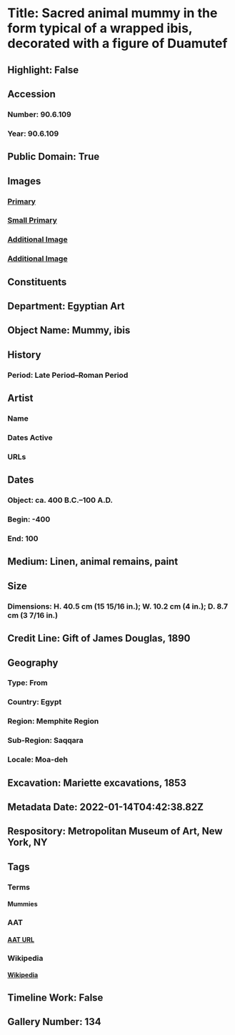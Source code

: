 # Title: Sacred animal mummy in the form typical of a wrapped ibis, decorated with a figure of Duamutef
## Highlight: False
## Accession
### Number: 90.6.109
### Year: 90.6.109
## Public Domain: True
## Images
### [Primary](https://images.metmuseum.org/CRDImages/eg/original/DP238757.jpg)
### [Small Primary](https://images.metmuseum.org/CRDImages/eg/web-large/DP238757.jpg)
### [Additional Image](https://images.metmuseum.org/CRDImages/eg/original/DP237854.jpg)
### [Additional Image](https://images.metmuseum.org/CRDImages/eg/original/DP238758.jpg)
## Constituents
## Department: Egyptian Art
## Object Name: Mummy, ibis
## History
### Period: Late Period–Roman Period
## Artist
### Name
### Dates Active
### URLs
## Dates
### Object: ca. 400 B.C.–100 A.D.
### Begin: -400
### End: 100
## Medium: Linen, animal remains, paint
## Size
### Dimensions: H. 40.5 cm (15 15/16 in.); W. 10.2 cm (4 in.); D. 8.7 cm (3 7/16 in.)
## Credit Line: Gift of James Douglas, 1890
## Geography
### Type: From
### Country: Egypt
### Region: Memphite Region
### Sub-Region: Saqqara
### Locale: Moa-deh
## Excavation: Mariette excavations, 1853
## Metadata Date: 2022-01-14T04:42:38.82Z
## Respository: Metropolitan Museum of Art, New York, NY
## Tags
### Terms
#### Mummies
### AAT
#### [AAT URL](http://vocab.getty.edu/page/aat/300262951)
### Wikipedia
#### [Wikipedia]()
## Timeline Work: False
## Gallery Number: 134